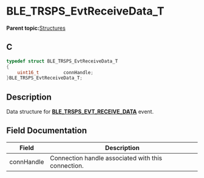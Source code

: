 # BLE\_TRSPS\_EvtReceiveData\_T

**Parent topic:**[Structures](GUID-CF652FF4-6E48-4AFE-98C2-AF0B4F1E2DFE.md)

## C

```c
typedef struct BLE_TRSPS_EvtReceiveData_T
{
    uint16_t         connHandle;
}BLE_TRSPS_EvtReceiveData_T;
```

## Description

Data structure for **[BLE\_TRSPS\_EVT\_RECEIVE\_DATA](GUID-7F1C8247-F6C3-4DAB-A8F7-B2AD44B52177.md)** event.

## Field Documentation

|Field|Description|
|-----|-----------|
|connHandle|Connection handle associated with this connection.|

